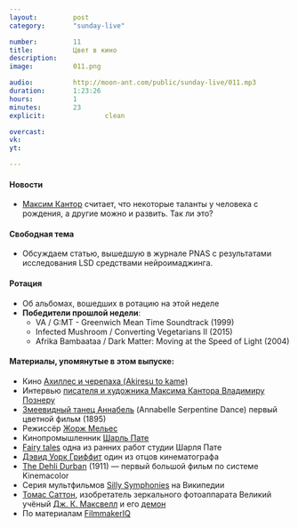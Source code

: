 ```yaml
---
layout:         post
category:       "sunday-live"

number:         11
title:          Цвет в кино
description:    
image:          011.png

audio:          http://moon-ant.com/public/sunday-live/011.mp3
duration:       1:23:26
hours:          1
minutes:        23
explicit:				clean

overcast:       
vk:             
yt:             

---
```


#### Новости
- [Максим Кантор](http://maximkantor.com) считает, что некоторые таланты у человека с рождения, а другие можно и развить. Так ли это?

#### Свободная тема
- Обсуждаем статью, вышедшую в журнале PNAS с результатами исследования LSD средствами нейроимаджинга.

#### Ротация
- Об альбомах, вошедших в ротацию на этой неделе
- **Победители прошлой недели**:
	- VA / G:MT - Greenwich Mean Time Soundtrack (1999)
	- Infected Mushroom / Converting Vegetarians II (2015)
	- Afrika Bambaataa / Dark Matter: Moving at the Speed of Light (2004)

#### Материалы, упомянутые в этом выпуске:
- Кино [Ахиллес и черепаха (Akiresu to kame)](http://www.kinopoisk.ru/film/409453/)
- Интервью [писателя и художника Максима Кантора Владимиру Познеру](https://overcast.fm/+FFEjymYoU)
- [Змеевидный танец Аннабель](https://youtu.be/kplgIO9F7Pg) (Annabelle Serpentine Dance) первый цветной фильм (1895)
- Режиссёр [Жорж Мельес](https://ru.wikipedia.org/wiki/%D0%9C%D0%B5%D0%BB%D1%8C%D0%B5%D1%81,_%D0%96%D0%BE%D1%80%D0%B6)
- Кинопромышленник [Шарль Пате](https://ru.wikipedia.org/wiki/%D0%9F%D0%B0%D1%82%D0%B5,_%D0%A8%D0%B0%D1%80%D0%BB%D1%8C)
- [Fairy tales](https://youtu.be/rghsf9H-GWU) одна из ранних работ студии Шарля Пате
- [Дэвид Уорк Гриффит](https://ru.wikipedia.org/wiki/%D0%93%D1%80%D0%B8%D1%84%D1%84%D0%B8%D1%82,_%D0%94%D1%8D%D0%B2%D0%B8%D0%B4_%D0%A3%D0%BE%D1%80%D0%BA) один из отцов кинематографа
- [The Dehli Durban](https://youtu.be/4VCpkplKUf8) (1911) — первый большой фильм по системе Kinemacolor
- Серия мультфильмов [Silly Symphonies](https://ru.wikipedia.org/wiki/Silly_Symphonies) на Википедии
- [Томас Саттон](https://en.wikipedia.org/wiki/Thomas_Sutton_(photographer)), изобретатель зеркального фотоаппарата
Великий учёный [Дж. К. Максвелл](https://en.wikipedia.org/wiki/James_Clerk_Maxwell) и его [демон](https://ru.wikipedia.org/wiki/%D0%94%D0%B5%D0%BC%D0%BE%D0%BD_%D0%9C%D0%B0%D0%BA%D1%81%D0%B2%D0%B5%D0%BB%D0%BB%D0%B0)
- По материалам [FilmmakerIQ](http://filmmakeriq.com/lessons/the-history-and-science-of-color-film-from-isaac-newton-to-the-coen-brothers/)
